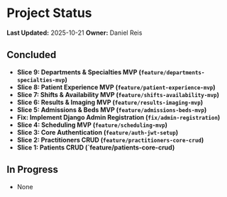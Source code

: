 # Project Status

**Last Updated:** 2025-10-21
**Owner:** Daniel Reis

## Concluded
- **Slice 9: Departments & Specialties MVP (`feature/departments-specialties-mvp`)**
- **Slice 8: Patient Experience MVP (`feature/patient-experience-mvp`)**
- **Slice 7: Shifts & Availability MVP (`feature/shifts-availability-mvp`)**
- **Slice 6: Results & Imaging MVP (`feature/results-imaging-mvp`)**
- **Slice 5: Admissions & Beds MVP (`feature/admissions-beds-mvp`)**
- **Fix: Implement Django Admin Registration (`fix/admin-registration`)**
- **Slice 4: Scheduling MVP (`feature/scheduling-mvp`)**
- **Slice 3: Core Authentication (`feature/auth-jwt-setup`)**
- **Slice 2: Practitioners CRUD (`feature/practitioners-core-crud`)**
- **Slice 1: Patients CRUD (`feature/patients-core-crud)**

## In Progress
- None
